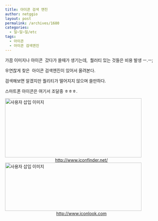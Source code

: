 ```yaml
---
title: 아이콘 검색 엔진
author: netggio
layout: post
permalink: /archives/1680
categories:
  - 일~일~일/etc
tags:
  - 아이콘
  - 아이콘 검색엔진
---
```

가끔 이미지나 아이콘 &nbsp;갔다가 쓸때가 생기는데, &nbsp;퀄러티 있는 것들은 비용 발생 ㅡ.ㅡ;  
  
우연찮게 찾은&nbsp; 아이콘 검색엔진이 있어서 올려본다.  
  
검색해보면 알겠지만 퀄리티가 떨어지지 않으며 쓸만하다.  
  
스마트폰 아이콘은 여기서 조달중 ㅎㅎㅎ.  
  
<img src="http://netggio.pe.kr/wp-content/uploads/1/1298365599.jpg" class="aligncenter" width="450" height="195" alt="사용자 삽입 이미지" />

  


<DIV style="TEXT-ALIGN: center">
  <A href="http://www.iconfinder.net/">http://www.iconfinder.net/</A>
</DIV>

  


  
  
<img src="http://netggio.pe.kr/wp-content/uploads/1/1161557730.jpg" class="aligncenter" width="450" height="159" alt="사용자 삽입 이미지" />

  


<DIV style="TEXT-ALIGN: center">
  <A href="http://www.iconlook.com/">http://www.iconlook.com</A>
</DIV>

  


  
  
&nbsp;
